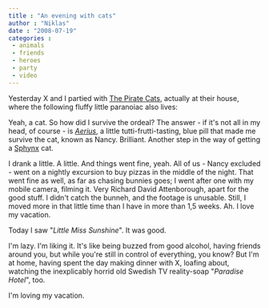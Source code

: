 ```yaml
---
title : "An evening with cats"
author : "Niklas"
date : "2008-07-19"
categories : 
 - animals
 - friends
 - heroes
 - party
 - video
---
```


Yesterday X and I partied with [The Pirate Cats](http://www.piratkatter.com), actually at their house, where the following fluffy little paranoiac also lives:

    

Yeah, a cat. So how did I survive the ordeal? The answer - if it's not all in my head, of course - is _[Aerius](http://www.fass.se/LIF/produktfakta/artikel_produkt.jsp?NplID=20010115000042&DocTypeID=7&UserTypeID=2)_, a little tutti-frutti-tasting, blue pill that made me survive the cat, known as Nancy. Brilliant. Another step in the way of getting a [Sphynx](http://www.cfainc.org/breeds/profiles/sphynx.html) cat.

I drank a little. A little. And things went fine, yeah. All of us - Nancy excluded - went on a nightly excursion to buy pizzas in the middle of the night. That went fine as well, as far as chasing bunnies goes; I went after one with my mobile camera, filming it. Very Richard David Attenborough, apart for the good stuff. I didn't catch the bunneh, and the footage is unusable. Still, I moved more in that little time than I have in more than 1,5 weeks. Ah. I love my vacation.

Today I saw "_Little Miss Sunshine_". It was good.

I'm lazy. I'm liking it. It's like being buzzed from good alcohol, having friends around you, but while you're still in control of everything, you know? But I'm at home, having spent the day making dinner with X, loafing about, watching the inexplicably horrid old Swedish TV reality-soap "_Paradise Hotel_", too.

I'm loving my vacation.
